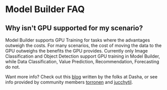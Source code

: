 # Model Builder FAQ

## Why isn't GPU supported for my scenario? 

Model Builder supports GPU Training for tasks where the advantages outweigh the costs. For many scenarios, the cost of moving the data to the GPU outweighs the benefits the GPU provides. Currently only Image Classification and Object Detection support GPU training in Model Builder, while Data Classification, Value Prediction, Recommendation, Forecasting do not. 

Want more info? Check out this [blog](https://dasha.ai/en-us/blog/pytorch-ml.net-inference-performance-comparison) written by the folks at Dasha, or see info provided by community members [torronen](https://github.com/dotnet/machinelearning/issues/5873#issuecomment-1034074969) and [jucchytil](https://github.com/dotnet/machinelearning-modelbuilder/issues/1158#issuecomment-759190047). 
